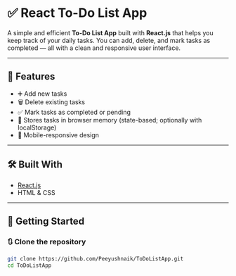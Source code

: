 # ✅ React To-Do List App

A simple and efficient **To-Do List App** built with **React.js** that helps you keep track of your daily tasks. You can add, delete, and mark tasks as completed — all with a clean and responsive user interface.

---

## 🔧 Features

- ➕ Add new tasks
- 🗑️ Delete existing tasks
- ✅ Mark tasks as completed or pending
- 💾 Stores tasks in browser memory (state-based; optionally with localStorage)
- 📱 Mobile-responsive design

---

## 🛠️ Built With

- [React.js](https://reactjs.org/)
- HTML & CSS

---

## 🚀 Getting Started

### 🔃 Clone the repository

```bash
git clone https://github.com/Peeyushnaik/ToDoListApp.git
cd ToDoListApp
